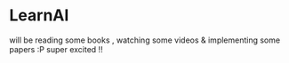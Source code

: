 # LearnAI
will be reading some books , watching some videos &amp; implementing some papers :P super excited !!
